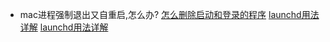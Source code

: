 - mac进程强制退出又自重启,怎么办?
[怎么删除启动和登录的程序](https://www.macworld.com/article/221774/take-control-of-startup-and-login-items.html)
[launchd用法详解](https://babodee.wordpress.com/2016/04/09/launchctl-2-0-syntax/)
[launchd用法详解](https://gist.github.com/masklinn/a532dfe55bdeab3d60ab8e46ccc38a68)
